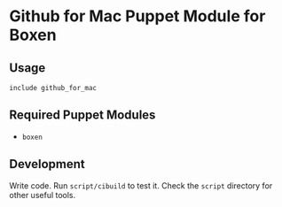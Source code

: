 # Github for Mac Puppet Module for Boxen

## Usage

```puppet
include github_for_mac
```

## Required Puppet Modules

* `boxen`

## Development

Write code. Run `script/cibuild` to test it. Check the `script`
directory for other useful tools.
